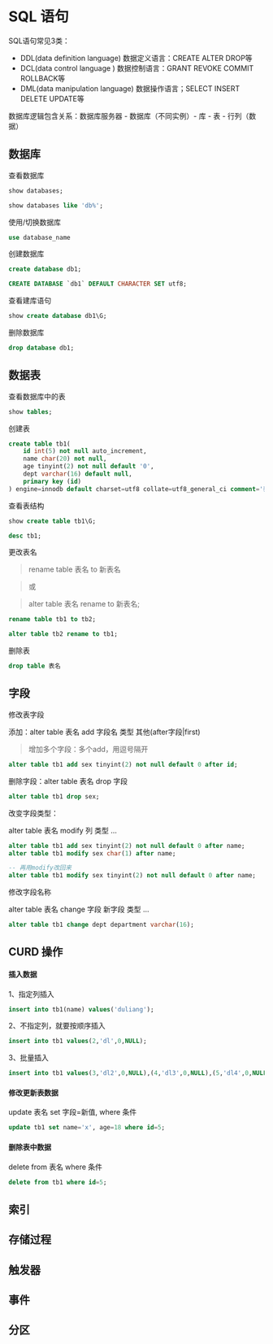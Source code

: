 # SQL 语句

SQL语句常见3类：

* DDL(data definition language) 数据定义语言：CREATE ALTER DROP等
* DCL(data control language   ) 数据控制语言：GRANT REVOKE COMMIT ROLLBACK等
* DML(data manipulation language) 数据操作语言；SELECT INSERT DELETE UPDATE等

数据库逻辑包含关系：数据库服务器 - 数据库（不同实例）- 库 - 表 - 行列（数据）

## 数据库

查看数据库

```sql
show databases;

show databases like 'db%';
```

使用/切换数据库

```sql
use database_name
```

创建数据库

```sql
create database db1;

CREATE DATABASE `db1` DEFAULT CHARACTER SET utf8;
```

查看建库语句

```sql
show create database db1\G;
```

删除数据库

```sql
drop database db1;
```

## 数据表

查看数据库中的表

```sql
show tables;
```

创建表

```sql
create table tb1(
    id int(5) not null auto_increment,
    name char(20) not null,
    age tinyint(2) not null default '0',
    dept varchar(16) default null,
    primary key (id)
) engine=innodb default charset=utf8 collate=utf8_general_ci comment='表1';
```

查看表结构

```sql
show create table tb1\G;

desc tb1;
```

更改表名

> rename table 表名 to 新表名

> 或

> alter table 表名 rename to 新表名;

```sql
rename table tb1 to tb2;

alter table tb2 rename to tb1;
```

删除表

```sql
drop table 表名
```

## 字段

修改表字段

添加：alter table 表名 add 字段名 类型 其他(after字段|first)

> 增加多个字段：多个add，用逗号隔开

```sql
alter table tb1 add sex tinyint(2) not null default 0 after id;
```

删除字段：alter table 表名 drop 字段

```sql
alter table tb1 drop sex;
```

改变字段类型：

alter table 表名 modify 列 类型 ...

```sql
alter table tb1 add sex tinyint(2) not null default 0 after name;
alter table tb1 modify sex char(1) after name;
```

```sql
-- 再用modify改回来
alter table tb1 modify sex tinyint(2) not null default 0 after name;
```

修改字段名称

alter table 表名 change 字段 新字段 类型 ...

```sql
alter table tb1 change dept department varchar(16);
```

## CURD 操作

#### 插入数据

1、指定列插入

```sql
insert into tb1(name) values('duliang');
```

2、不指定列，就要按顺序插入

```sql
insert into tb1 values(2,'dl',0,NULL);
```

3、批量插入

```sql
insert into tb1 values(3,'dl2',0,NULL),(4,'dl3',0,NULL),(5,'dl4',0,NULL);
```

#### 修改更新表数据

update 表名 set 字段=新值, where 条件

```sql
update tb1 set name='x', age=18 where id=5;
```

#### 删除表中数据

delete from 表名 where 条件

```sql
delete from tb1 where id=5;
```

## 索引

## 存储过程

## 触发器

## 事件

## 分区
